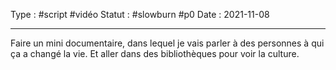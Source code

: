 Type : #script #vidéo 
Statut : #slowburn #p0
Date : 2021-11-08
***

Faire un mini documentaire, dans lequel je vais parler à des personnes à qui ça a changé la vie. 
Et aller dans des bibliothèques pour voir la culture.

